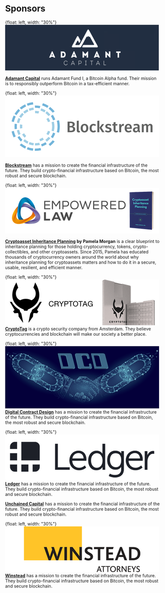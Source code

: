 # Sponsors

{float: left, width: "30%"}
![](resources/sponsors/adamant-capital.png)

**[Adamant Capital](https://www.adamantcapitalfund.com/)** runs Adamant Fund I, a Bitcoin Alpha fund. Their mission is to responsibly outperform Bitcoin in a tax-efficient manner. 

{float: left, width: "30%"}
![](resources/sponsors/blockstream.png)

**[Blockstream](https://blockstream.com/)** has a mission to create the financial infrastructure of the future. They build crypto-financial infrastructure based on Bitcoin, the most robust and secure blockchain. 

{float: left, width: "30%"}
![](resources/sponsors/crypto-inheritance-planning.png)

**[Cryptoasset Inheritance Planning](https://t.co/hsLxiZdQya) by Pamela Morgan** is a clear blueprint to inheritance planning for those holding cryptocurrency, tokens, crypto-collectibles, and other cryptoassets. Since 2015, Pamela has educated thousands of cryptocurrency owners around the world about why inheritance planning for cryptoassets matters and how to do it in a secure, usable, resilient, and efficient manner.

{float: left, width: "30%"}
![](resources/sponsors/cryptotag.png)
**[CryptoTag](https://cryptotag.io/)** is a crypto security company from Amsterdam. They believe cryptocurrencies and blockchain will make our society a better place. 

{float: left, width: "30%"}
![](resources/sponsors/dcd.png)
**[Digital Contract Design](https://contract.design)** has a mission to create the financial infrastructure of the future. They build crypto-financial infrastructure based on Bitcoin, the most robust and secure blockchain. 

{float: left, width: "30%"}
![](resources/sponsors/ledger.png)
**[Ledger](https://www.ledger.com/)** has a mission to create the financial infrastructure of the future. They build crypto-financial infrastructure based on Bitcoin, the most robust and secure blockchain. 

**[Unchained Capital](https://www.unchained-capital.com/)** has a mission to create the financial infrastructure of the future. They build crypto-financial infrastructure based on Bitcoin, the most robust and secure blockchain. 

{float: left, width: "30%"}
![](resources/sponsors/winstead.png)
**[Winstead](https://www.winstead.com/Practices/Corporate-SecuritiesMA/Fintech-Cryptocurrencies-Emerging-Technologies)** has a mission to create the financial infrastructure of the future. They build crypto-financial infrastructure based on Bitcoin, the most robust and secure blockchain. 

